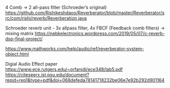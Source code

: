 
4 Comb -> 2 all-pass filter (Schroeder’s original)
https://github.com/Rishikeshdaoo/Reverberator/blob/master/Reverberator/src/com/rishi/reverb/Reverberation.java

Schroeder reverb unit - 3x allpass filter, 4x FBCF (Feedback comb filters) -> mixing matrix
https://nebkelectronics.wordpress.com/2019/05/07/c-reverb-dsp-final-project/


https://www.mathworks.com/help/audio/ref/reverberator-system-object.html


Digial Audio Effect paper
https://www.ece.rutgers.edu/~orfanidi/ece348/lab5.pdf
https://citeseerx.ist.psu.edu/document?repid=rep1&type=pdf&doi=068defeda78141718232be06e7e92b292d901164
